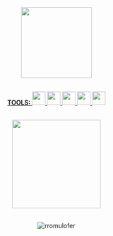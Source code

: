 
<div style="display: inline-block" align = "center">
  <a href="https://github.com/rromulofer">
  <img height="160" src="https://github-readme-stats.vercel.app/api/top-langs/?username=rromulofer&layout=compact&langs_count=8&theme=highcontrast"/>
<div>

 <br>
  
**TOOLS:**
<code><img height="30" src="https://www.freeiconspng.com/thumbs/c-logo-icon/dev-visual-c-plus-plus-logo-icon-11.png"></code>
<code><img height="30" src="https://upload.wikimedia.org/wikipedia/commons/1/1d/PyCharm_Icon.svg"></code>
<code><img height="30" src="https://upload.wikimedia.org/wikipedia/commons/thumb/9/9a/Visual_Studio_Code_1.35_icon.svg/1024px-Visual_Studio_Code_1.35_icon.svg.png"></code>
<code><img height="30" src="https://upload.wikimedia.org/wikipedia/commons/thumb/3/3f/Git_icon.svg/1024px-Git_icon.svg.png"></code>
<code><img height="30" src="https://upload.wikimedia.org/wikipedia/commons/thumb/a/ae/Github-desktop-logo-symbol.svg/1024px-Github-desktop-logo-symbol.svg.png"></code>

<br>
 

<div align="center">
  <a target="_blank" href="https://media1.giphy.com/media/zOvBKUUEERdNm/200.gif">
      <img align="center" height = "200" src="https://media1.giphy.com/media/zOvBKUUEERdNm/200.gif"/>
  </a>
</div>

<br>
  
<p align="center"> <img src="https://komarev.com/ghpvc/?username=rromulofer" alt="rromulofer" /> </p>

<!--

https://media0.giphy.com/media/CdxBRh8v9pVJIrd4J3/200.gif
https://media1.giphy.com/media/zOvBKUUEERdNm/200.gif 
<div style="display: inline-block">
  <a href="https://github.com/rromulofer">
  <img height="160em" src="https://github-readme-stats.vercel.app/api?username=rromulofer&show_icons=true&theme=highcontrast&include_all_commits=true&count_private=true"/>
<br>
  <img height="160em" src="https://github-readme-stats.vercel.app/api/top-langs/?username=rromulofer&layout=compact&langs_count=8&theme=highcontrast"/>
<div>

<code><img height="20" src="https://i.pinimg.com/originals/eb/7e/20/eb7e20e646f5b7ec9ed4f8f78a5dee8f.png"></code>
<code><img height="20" src="https://upload.wikimedia.org/wikipedia/commons/thumb/d/d4/Javascript-shield.svg/726px-Javascript-shield.svg.png"></code>
<code><img height="20" src="https://1.bp.blogspot.com/-fu3sP1F4vK0/WrcqP08Rb3I/AAAAAAAAAC0/lLABCXa044ITPyTvdoxbE9t2EnAd5zX-ACLcBGAs/s320/html5.png"></code>
<code><img height="20" src="https://cdn.iconscout.com/icon/free/png-512/c-programming-569564.png"></code>
<code><img height="20" src="https://upload.wikimedia.org/wikipedia/commons/thumb/1/18/ISO_C%2B%2B_Logo.svg/306px-ISO_C%2B%2B_Logo.svg.png"></code>
<code><img height="20" src="https://cdn.picpng.com/logo/language-logo-python-44976.png"></code>

-->
